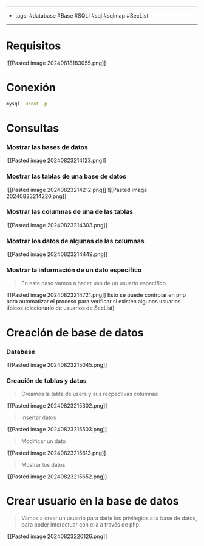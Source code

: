 -- --
- tags: #database #Base #SQLI #sql #sqlmap #SecList

---

# Requisitos

![[Pasted image 20240818183055.png]]

# Conexión
``` bash
mysql -uroot -p

```


# Consultas

### Mostrar las bases de datos
![[Pasted image 20240823214123.png]]

### Mostrar las tablas de una base de datos
![[Pasted image 20240823214212.png]]
![[Pasted image 20240823214220.png]]
### Mostrar las columnas de una de las tablas
![[Pasted image 20240823214303.png]]

### Mostrar los datos de algunas de las columnas
![[Pasted image 20240823214449.png]]

### Mostrar la información de un dato específico
> En este caso vamos a hacer uso de un usuario específico

![[Pasted image 20240823214721.png]]
Esto se puede controlar en php para automatizar el proceso para verificar si existen algunos usuarios típicos (diccionario de usuarios de SecList)

# Creación de base de datos
### Database
![[Pasted image 20240823215045.png]]
### Creación de tablas y datos
> Creamos la tabla de users y sus recpectivas columnas

![[Pasted image 20240823215302.png]]

> Insertar datos


![[Pasted image 20240823215503.png]]
> Modificar un dato

![[Pasted image 20240823215613.png]]

> Mostrar los datos

![[Pasted image 20240823215652.png]]


# Crear usuario en la base de datos

> Vamos a crear un usuario para darle los privilegios a la base de datos, para poder interactuar con ella a través de php.


![[Pasted image 20240823220126.png]]


